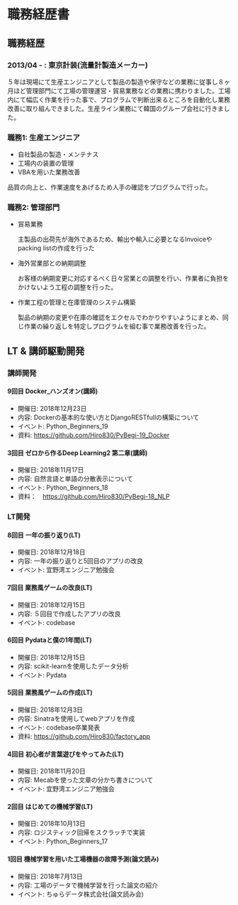 # 職務経歴書

## 職務経歴

### 2013/04 - : 東京計装(流量計製造メーカー)
 ５年は現場にて生産エンジニアとして製品の製造や保守などの業務に従事し８ヶ月ほど管理部門にて工場の管理運営・貿易業務などの業務に携わりました。工場内にて幅広く作業を行った事で、プログラムで判断出来るところを自動化し業務改善に取り組んできました。生産ライン業務にて韓国のグループ会社に行きました。


### 職務1: 生産エンジニア

 - 自社製品の製造・メンテナス
 - 工場内の装置の管理
 - VBAを用いた業務改善

  品質の向上と、作業速度をあげるため人手の確認をプログラムで行った。

### 職務2: 管理部門

 - 貿易業務

   主製品の出荷先が海外であるため、輸出や輸入に必要となるInvoiceやpacking listの作成を行った
 - 海外営業部との納期調整

   お客様の納期変更に対応するべく日々営業との調整を行い、作業者に負担をかけないよう工程の調整を行った。
 - 作業工程の管理と在庫管理のシステム構築

   製品の納期の変更や在庫の確認をエクセルでわかりやすいようにまとめ、同じ作業の繰り返しを特定しプログラムを組む事で業務改善を行った。


## LT & 講師駆動開発

### 講師開発

#### 9回目 Docker_ハンズオン(講師)
- 開催日: 2018年12月23日
- 内容: Dockerの基本的な使い方とDjangoRESTfullの構築について
- イベント: Python_Beginners_19
- 資料: https://github.com/Hiro830/PyBegi-19_Docker

#### 3回目 ゼロから作るDeep Learning2 第二章(講師)
 - 開催日: 2018年11月17日
 - 内容: 自然言語と単語の分散表示について
 - イベント: Python_Beginners_18
 - 資料：　https://github.com/Hiro830/PyBegi-18_NLP


### LT開発

#### 8回目 一年の振り返り(LT)
- 開催日: 2018年12月18日
- 内容: 一年の振り返りと5回目のアプリの改良
- イベント: 宜野湾エンジニア勉強会

#### 7回目 業務風ゲームの改良(LT)
- 開催日: 2018年12月15日
- 内容: ５回目で作成したアプリの改良
- イベント: codebase

#### 6回目 Pydataと僕の1年間(LT)
- 開催日: 2018年12月15日
- 内容: scikit-learnを使用したデータ分析
- イベント: Pydata

#### 5回目 業務風ゲームの作成(LT)
- 開催日: 2018年12月3日
- 内容: Sinatraを使用してwebアプリを作成
- イベント: codebase卒業発表
- 資料: https://github.com/Hiro830/factory_app

#### 4回目 初心者が言葉遊びをやってみた(LT)
- 開催日: 2018年11月20日
- 内容: Mecabを使った文章の分かち書きについて
- イベント: 宜野湾エンジニア勉強会

#### 2回目 はじめての機械学習(LT)
 - 開催日: 2018年10月13日
 - 内容: ロジスティック回帰をスクラッチで実装
 - イベント: Python_Beginners_17

#### 1回目 機械学習を用いた工場機器の故障予測(論文読み)
 - 開催日: 2018年7月13日
 - 内容: 工場のデータで機械学習を行った論文の紹介
 - イベント: ちゅらデータ株式会社(論文読み会)
